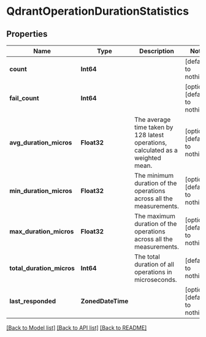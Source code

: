 # QdrantOperationDurationStatistics


## Properties
Name | Type | Description | Notes
------------ | ------------- | ------------- | -------------
**count** | **Int64** |  | [default to nothing]
**fail_count** | **Int64** |  | [optional] [default to nothing]
**avg_duration_micros** | **Float32** | The average time taken by 128 latest operations, calculated as a weighted mean. | [optional] [default to nothing]
**min_duration_micros** | **Float32** | The minimum duration of the operations across all the measurements. | [optional] [default to nothing]
**max_duration_micros** | **Float32** | The maximum duration of the operations across all the measurements. | [optional] [default to nothing]
**total_duration_micros** | **Int64** | The total duration of all operations in microseconds. | [default to nothing]
**last_responded** | **ZonedDateTime** |  | [optional] [default to nothing]


[[Back to Model list]](../README.md#models) [[Back to API list]](../README.md#api-endpoints) [[Back to README]](../README.md)


